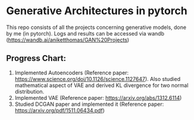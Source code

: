 # Generative Architectures in pytorch
This repo consists of all the projects concerning generative models, done by me (in pytorch). Logs and results can be accessed via wandb (https://wandb.ai/aniketthomas/GAN%20Projects)

## Progress Chart:

1. Implemented Autoencoders (Reference paper: https://www.science.org/doi/10.1126/science.1127647). Also studied mathematical aspect of VAE and derived KL divergence for two normal distribution.
2. Implemented VAE (Reference paper: https://arxiv.org/abs/1312.6114)
3. Studied DCGAN paper and implemented it (Reference paper: https://arxiv.org/pdf/1511.06434.pdf)